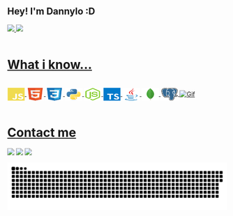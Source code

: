## Hey! I'm Dannylo :D
 <div>
  <a href="https://github.com/krDannylo">
  <img height="180em" src="https://github-readme-stats.vercel.app/api?username=krDannylo&show_icons=true&theme=chartreuse-dark&include_all_commits=true&count_private=true"/>
  <img height="180em" src="https://github-readme-stats.vercel.app/api/top-langs/?username=krDannylo&layout=compact&langs_count=16&theme=chartreuse-dark"/>
</div><br>
 
 # What i know...
<div style="display: inline_block"><br>
  <img align="center" alt="Js" height="30" width="40" src="https://raw.githubusercontent.com/devicons/devicon/master/icons/javascript/javascript-plain.svg">
  <img align="center" alt="HTML" height="30" width="40" src="https://raw.githubusercontent.com/devicons/devicon/master/icons/html5/html5-original.svg">
  <img align="center" alt="-CSS" height="30" width="40" src="https://raw.githubusercontent.com/devicons/devicon/master/icons/css3/css3-original.svg">
  <img align="center" alt="Python" height="30" width="40" src="https://raw.githubusercontent.com/devicons/devicon/master/icons/python/python-original.svg">
  <img align="center" alt="NodeJS" height="30" width="40" src="https://github.com/devicons/devicon/blob/master/icons/nodejs/nodejs-original.svg">
  <img align="center" alt="TS" height="30" width="40" src="https://github.com/devicons/devicon/blob/master/icons/typescript/typescript-original.svg">
  <img align="center" alt="Java" height="30" width="40" src="https://github.com/devicons/devicon/blob/master/icons/java/java-original.svg">
  <img align="center" alt="MDB" height="30" width="40" src="https://github.com/devicons/devicon/blob/master/icons/mongodb/mongodb-original.svg">
  <img align="center" alt="PG" height="30" width="40" src="https://github.com/devicons/devicon/blob/master/icons/postgresql/postgresql-original.svg">
  <img align="center"  alt="Gif" height="30" width="40" src="https://media1.tenor.com/images/230bb0baf2e25839c8ac90591b14560e/tenor.gif?itemid=19236058">
</div><br>
  
 # Contact me 
<div>  
  <a href="https://www.instagram.com/krdannylo" target="_blank"><img src="https://img.shields.io/badge/-Instagram-%23E4405F?style=for-the-badge&logo=instagram&logoColor=white" target="_blank"></a>
  <a href="https://www.linkedin.com/in/krdannylo/" target="_blank"><img src="https://img.shields.io/badge/-LinkedIn-%230077B5?style=for-the-badge&logo=linkedin&logoColor=white" target="_blank"></a>
 <a href = "mailto:krdannylo.new@gmail.com"><img src="https://img.shields.io/badge/-Gmail-%23333?style=for-the-badge&logo=gmail&logoColor=white" target="_blank"></a>
 
  ![Snake animation](https://github.com/krDannylo/krDannylo/blob/output/github-contribution-grid-snake.svg)
 
</div>
